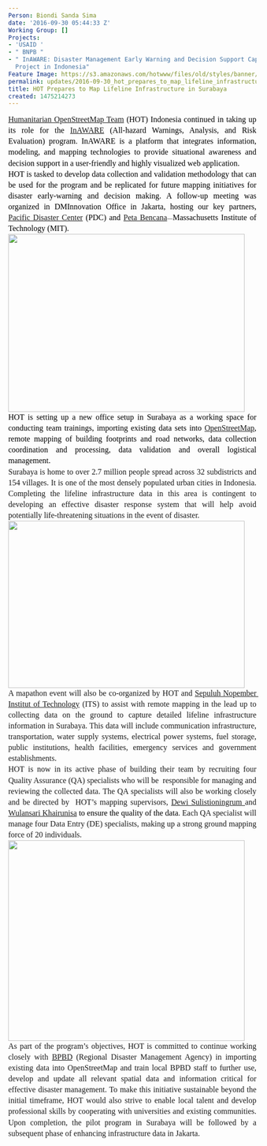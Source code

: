 ```yaml
---
Person: Biondi Sanda Sima
date: '2016-09-30 05:44:33 Z'
Working Group: []
Projects:
- 'USAID '
- " BNPB "
- " InAWARE: Disaster Management Early Warning and Decision Support Capacity Enhancement
  Project in Indonesia"
Feature Image: https://s3.amazonaws.com/hotwww/files/old/styles/banner/public/Screen+Shot+2016-09-30+at+11.03.02+AM.png
permalink: updates/2016-09-30_hot_prepares_to_map_lifeline_infrastructure_in_surabaya
title: HOT Prepares to Map Lifeline Infrastructure in Surabaya
created: 1475214273
---
```

<p style="line-height: 1.38; margin-top: 0pt; margin-bottom: 0pt; text-align: justify;" dir="ltr"><span style="font-size: 16px; font-family: 'Times New Roman'; color: #000000; background-color: transparent; font-weight: 400; font-style: normal; font-variant: normal; text-decoration: none; vertical-align: baseline; white-space: pre-wrap;"><a href="http://openstreetmap.id/en/" target="_blank">Humanitarian OpenStreetMap Team</a> (HOT) Indonesia continued in taking up its role for the <a href="http://inaware.bnpb.go.id/inaware/" target="_blank">InAWARE</a> (All-hazard Warnings, Analysis, and Risk Evaluation) program. InAWARE is a platform that integrates information, modeling, and mapping technologies to provide situational awareness and decision support in a user-friendly and highly visualized web application. </span></p><p style="line-height: 1.38; margin-top: 0pt; margin-bottom: 0pt; text-align: justify;" dir="ltr"><span style="font-size: 16px; font-family: 'Times New Roman'; color: #000000; background-color: transparent; font-weight: 400; font-style: normal; font-variant: normal; text-decoration: none; vertical-align: baseline; white-space: pre-wrap;">HOT is tasked to develop data collection and validation methodology that can be used for the program and be replicated for future mapping initiatives for disaster early-warning and decision making. A follow-up meeting was organized in DMInnovation Office in Jakarta, hosting our key partners, <a href="http://www.pdc.org" target="_blank">Pacific Disaster Center</a> (PDC) and <a href="https://www.petajakarta.org/banjir/en/">Peta Bencana</a></span><span style="font-size: 11.333333333333332px; font-family: 'Times New Roman'; color: #000000; background-color: transparent; font-weight: 400; font-style: normal; font-variant: normal; text-decoration: none; vertical-align: baseline; white-space: pre-wrap;">—</span><span style="font-size: 16px; font-family: 'Times New Roman'; color: #000000; background-color: transparent; font-weight: 400; font-style: normal; font-variant: normal; text-decoration: none; vertical-align: baseline; white-space: pre-wrap;">Massachusetts Institute of Technology (MIT).</span></p><p style="line-height: 1.38; margin-top: 0pt; margin-bottom: 0pt; text-align: justify;" dir="ltr"><span style="font-size: 16px; font-family: 'Times New Roman'; color: #000000; background-color: transparent; font-weight: 400; font-style: normal; font-variant: normal; text-decoration: none; vertical-align: baseline; white-space: pre-wrap;"><span style="font-size: 16px; font-family: 'Times New Roman'; color: #000000; background-color: transparent; font-weight: 400; font-style: normal; font-variant: normal; text-decoration: none; vertical-align: baseline; white-space: pre-wrap;"><img class="image-large" src="https://s3.amazonaws.com/hotwww/files/old/styles/large/public/Screen%20Shot%202016-09-30%20at%2011.07.50%20AM_0.png?itok=lIT474Eo" alt="" width="480" height="361"></span></span></p><p style="line-height: 1.38; margin-top: 0pt; margin-bottom: 0pt; text-align: justify;" dir="ltr"><span style="font-size: 16px; font-family: 'Times New Roman'; color: #000000; background-color: transparent; font-weight: 400; font-style: normal; font-variant: normal; text-decoration: none; vertical-align: baseline; white-space: pre-wrap;"><span style="font-size: 16px; font-family: 'Times New Roman'; color: #000000; background-color: transparent; font-weight: 400; font-style: normal; font-variant: normal; text-decoration: none; vertical-align: baseline; white-space: pre-wrap;">HOT is setting up a new office setup in Surabaya as a working space for conducting team trainings, importing existing data sets into <a href="https://www.openstreetmap.org" target="_self">OpenStreetMap</a>, remote mapping of building footprints and road networks, data collection coordination and processing, data validation and overall logistical management. </span></span></p><p style="line-height: 1.38; margin-top: 0pt; margin-bottom: 0pt; text-align: justify;" dir="ltr"><span style="font-size: 16px; font-family: 'Times New Roman'; background-color: transparent; font-style: normal; font-variant-ligatures: normal; font-variant-position: normal; font-variant-caps: normal; font-variant-numeric: normal; font-variant-alternates: normal; font-variant-east-asian: normal; white-space: pre-wrap;">Surabaya is home to over 2.7 million people spread across 32 subdistricts and 154 villages. It is one of the most densely populated urban cities in Indonesia. Completing the lifeline infrastructure data in this area is contingent to developing an effective disaster response system that will help avoid potentially life-threatening situations in the event of disaster.</span></p><p style="line-height: 1.38; margin-top: 0pt; margin-bottom: 0pt; text-align: justify;" dir="ltr"><img class="image-large" style="font-family: 'Open Sans', Arial, sans-serif; font-size: 14px;" title="Surabaya's administrative boundaries" src="https://s3.amazonaws.com/hotwww/files/old/styles/large/public/Sub%20Districts%20Surabaya_0.jpg?itok=mtkm_Mpr" alt="" width="480" height="339"></p><p style="line-height: 1.38; margin-top: 0pt; margin-bottom: 0pt; text-align: justify;" dir="ltr"><span style="font-size: 16px; font-family: 'Times New Roman'; background-color: transparent; font-style: normal; font-variant-ligatures: normal; font-variant-position: normal; font-variant-caps: normal; font-variant-numeric: normal; font-variant-alternates: normal; font-variant-east-asian: normal; white-space: pre-wrap;"><span style="font-size: 16px; font-family: 'Times New Roman'; background-color: transparent; font-style: normal; font-variant-ligatures: normal; font-variant-position: normal; font-variant-caps: normal; font-variant-numeric: normal; font-variant-alternates: normal; font-variant-east-asian: normal; white-space: pre-wrap;">A mapathon event will also be co-organized by HOT and <a href="https://www.its.ac.id" target="_blank">Sepuluh Nopember Institut of Technology</a> (ITS) to assist with remote mapping in the lead up to collecting data on the ground to capture detailed lifeline infrastructure information in Surabaya. This data will include communication infrastructure, transportation, water supply systems, electrical power systems, fuel storage, public institutions, health facilities, emergency services and government establishments.</span></span></p><p style="line-height: 1.38; margin-top: 0pt; margin-bottom: 0pt; text-align: justify;" dir="ltr"><span style="font-size: 16px; font-family: 'Times New Roman'; background-color: transparent; font-style: normal; font-variant-ligatures: normal; font-variant-position: normal; font-variant-caps: normal; font-variant-numeric: normal; font-variant-alternates: normal; font-variant-east-asian: normal; white-space: pre-wrap;">HOT is now in its active phase of building their team by recruiting four Quality Assurance (QA) specialists who will be &nbsp;responsible for managing and reviewing the collected data. The QA specialists will also be working closely and be directed by &nbsp;HOT’s mapping supervisors,&nbsp;<a href="https://hotosm.org/users/dewisulistio">Dewi Sulistioningrum </a></span><span style="font-size: 16px; font-family: 'Times New Roman'; background-color: transparent; font-style: normal; font-variant-ligatures: normal; font-variant-position: normal; font-variant-caps: normal; font-variant-numeric: normal; font-variant-alternates: normal; font-variant-east-asian: normal; white-space: pre-wrap;">and <a href="https://hotosm.org/users/wulankhairunisa" target="_self">Wulansari Khairunisa</a> </span><span style="font-size: 16px; font-family: 'Times New Roman'; color: #000000; background-color: transparent; font-style: normal; font-variant-ligatures: normal; font-variant-position: normal; font-variant-caps: normal; font-variant-numeric: normal; font-variant-alternates: normal; font-variant-east-asian: normal; white-space: pre-wrap;">to ensure the quality of the data</span><span style="font-size: 16px; font-family: 'Times New Roman'; background-color: transparent; font-style: normal; font-variant-ligatures: normal; font-variant-position: normal; font-variant-caps: normal; font-variant-numeric: normal; font-variant-alternates: normal; font-variant-east-asian: normal; white-space: pre-wrap;">. Each QA specialist will manage&nbsp;four Data Entry (DE) specialists, making up a strong ground mapping force of 20 individuals.</span></p><p style="line-height: 1.38; margin-top: 0pt; margin-bottom: 0pt; text-align: justify;" dir="ltr"><img class="image-large" src="https://s3.amazonaws.com/hotwww/files/old/styles/large/public/Screen%20Shot%202016-09-30%20at%2011.03.02%20AM_0.png?itok=95Hf1eer" alt="" width="480" height="407"></p><p style="line-height: 1.38; margin-top: 0pt; margin-bottom: 0pt; text-align: justify;" dir="ltr"><span style="font-size: 16px; font-family: 'Times New Roman'; background-color: transparent; font-style: normal; font-variant-ligatures: normal; font-variant-position: normal; font-variant-caps: normal; font-variant-numeric: normal; font-variant-alternates: normal; font-variant-east-asian: normal; white-space: pre-wrap;">As part of the program’s objectives, HOT is committed to continue working closely with <a href="http://bpbd.jatimprov.go.id" target="_blank">BPBD</a> (Regional Disaster Management Agency) in importing existing data into OpenStreetMap and train local BPBD staff to further use, develop and update all relevant spatial data and information critical for effective disaster management. To make this initiative sustainable beyond the initial timeframe, HOT would also strive to enable local talent and develop professional skills by cooperating with universities and existing communities. Upon completion, the pilot program in Surabaya will be followed by a subsequent phase of enhancing infrastructure data in Jakarta.</span></p><p style="line-height: 1.38; margin-top: 0pt; margin-bottom: 0pt; text-align: justify;" dir="ltr">&nbsp;</p>
